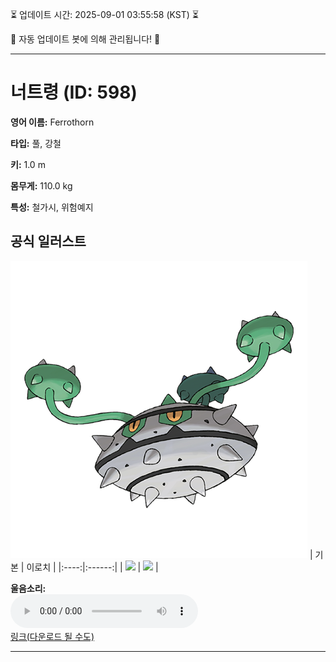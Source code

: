
⏳ 업데이트 시간: 2025-09-01 03:55:58 (KST) ⏳

🤖 자동 업데이트 봇에 의해 관리됩니다! 🤖

---

# 너트령 (ID: 598)
**영어 이름:** Ferrothorn

**타입:** 풀, 강철

**키:** 1.0 m

**몸무게:** 110.0 kg

**특성:** 철가시, 위험예지

## 공식 일러스트
![](https://raw.githubusercontent.com/PokeAPI/sprites/master/sprites/pokemon/other/official-artwork/598.png)
| 기본 | 이로치 |
|:----:|:------:|
| <img src="http://play.pokemonshowdown.com/sprites/ani/ferrothorn.gif" width="200"> | <img src="http://play.pokemonshowdown.com/sprites/ani-shiny/ferrothorn.gif" width="200"> |

**울음소리:**<br><audio controls src="https://raw.githubusercontent.com/PokeAPI/cries/main/cries/pokemon/latest/598.ogg"></audio><br> [링크(다운로드 될 수도)](https://raw.githubusercontent.com/PokeAPI/cries/main/cries/pokemon/latest/598.ogg)


---
